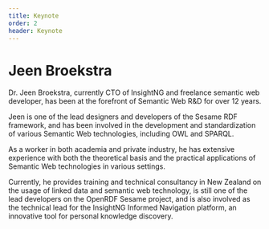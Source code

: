 ```yaml
---
title: Keynote
order: 2
header: Keynote
---
```

# Jeen Broekstra
Dr. Jeen Broekstra, currently CTO of InsightNG and freelance semantic web developer, has been at the forefront of Semantic Web R&D for over 12 years.

Jeen is one of the lead designers and developers of the Sesame RDF framework, and has been involved in the development and standardization of various Semantic Web technologies, including OWL and SPARQL.

As a worker in both academia and private industry, he has extensive experience with both the theoretical basis and the practical applications of Semantic Web technologies in various settings.

Currently, he provides training and technical consultancy in New Zealand on the usage of linked data and semantic web technology, is still one of the lead developers on the OpenRDF Sesame project, and is also involved as the technical lead for the InsightNG Informed Navigation platform, an innovative tool for personal knowledge discovery.
